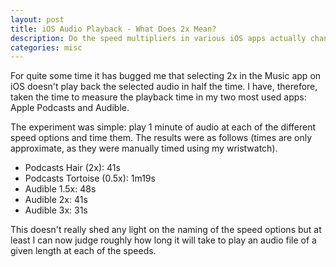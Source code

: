 ```yaml
---
layout: post
title: iOS Audio Playback - What Does 2x Mean?
description: Do the speed multipliers in various iOS apps actually change the speed as they say?
categories: misc
---
```

For quite some time it has bugged me that selecting 2x in the Music app on iOS doesn't play back the selected audio in half the time.  I have, therefore, taken the time to measure the playback time in my two most used apps: Apple Podcasts and Audible.

The experiment was simple: play 1 minute of audio at each of the different speed options and time them.  The results were as follows (times are only approximate, as they were manually timed using my wristwatch).

* Podcasts Hair (2x): 41s
* Podcasts Tortoise (0.5x): 1m19s
* Audible 1.5x: 48s
* Audible 2x: 41s
* Audible 3x: 31s

This doesn't really shed any light on the naming of the speed options but at least I can now judge roughly how long it will take to play an audio file of a given length at each of the speeds.

